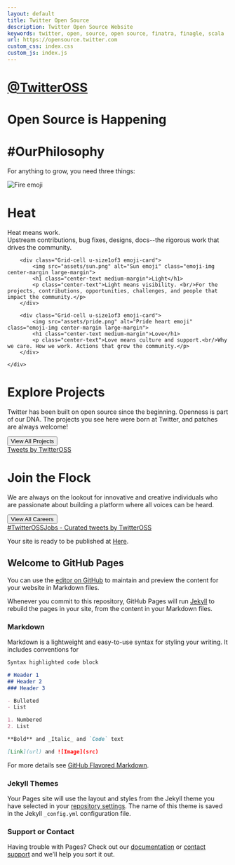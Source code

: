 ```yaml
---
layout: default
title: Twitter Open Source
description: Twitter Open Source Website
keywords: twitter, open, source, open source, finatra, finagle, scala
url: https://opensource.twitter.com
custom_css: index.css
custom_js: index.js
---
```


<!-- Header -->

<div class="header home-header">
    <div class="Grid container">
        <div id="header-text" class="Grid-cell u-size7of8">
            <h1 class="subheading">
                <a href="https://twitter.com/TwitterOSS" target="_blank">@TwitterOSS</a>
            </h1>
            <h1 class="large-title">Open Source is Happening</h1>
        </div>
    </div>
</div>

<!-- #OurPhilosophy -->

<div class="section grey">
    <div class="Grid container">
        <div id="philosophy-text" class="Grid-cell u-size4of6 u-before1of6 u-after1of6">
            <h1 class="small-title center-text mega-margin">#OurPhilosophy</h1>
            <p class="center-text mega-margin">For anything to grow, you need three things:</p>
        </div>
    </div>
    <div class="Grid small-container">
        <div class="Grid-cell u-size1of3 emoji-card">
            <img src="assets/fire.png" alt="Fire emoji" class="emoji-img center-margin large-margin">
            <h1 class="center-text medium-margin">Heat</h1>
            <p class="center-text">Heat means work.<br/>Upstream contributions, bug fixes, designs, docs--the rigorous work that drives the community.</p>
        </div>

        <div class="Grid-cell u-size1of3 emoji-card">
            <img src="assets/sun.png" alt="Sun emoji" class="emoji-img center-margin large-margin">
            <h1 class="center-text medium-margin">Light</h1>
            <p class="center-text">Light means visibility. <br/>For the projects, contributions, opportunities, challenges, and people that impact the community.</p>
        </div>

        <div class="Grid-cell u-size1of3 emoji-card">
            <img src="assets/pride.png" alt="Pride heart emoji" class="emoji-img center-margin large-margin">
            <h1 class="center-text medium-margin">Love</h1>
            <p class="center-text">Love means culture and support.<br/>Why we care. How we work. Actions that grow the community.</p>
        </div>

    </div>
</div>

<!-- Explore Projects -->

<div class="section explore-projects">
    <div class="Grid container">
        <div class="Grid-cell left-text u-size5of12 u-after1of12">
            <h1 class="small-title mega-margin">Explore Projects</h1>
            <p class="mega-margin">Twitter has been built on open source since the beginning. Openness is part of our DNA. The projects you see here were born at Twitter, and patches are always welcome!</p>
            <button onclick="location.href='projects.html'" type="button" class="Button Button--large">View All Projects</button>
        </div>
        <div class="Grid-cell explore-projects-blank"></div>
    </div>
</div>

<!-- Follow Us @TwitterOSS -->

<div class="grey section">
    <div class="Grid container">
        <!-- The heading "Follow Us @TwitterOSS" is inserted with Javascript -->
        <div id="open-source-timeline" class="Grid-cell timeline-cell u-size1of2">
            <a class="twitter-timeline" data-height="700px" href="https://twitter.com/TwitterOSS?ref_src=twsrc%5Etfw">Tweets by TwitterOSS</a> <script async src="https://platform.twitter.com/widgets.js" charset="utf-8"></script>
        </div>
    </div>
</div>

<!-- Join the Flock -->

<div class="section">
    <div class="Grid container">
        <div id="career-text" class="Grid-cell left-text u-size5of12 u-after1of12 same-mega-margin">
            <h1 class="small-title mega-margin career-title">Join the Flock</h1>
            <p class="mega-margin">We are always on the lookout for innovative and creative individuals who are passionate about building a platform where all voices can be heard.</p>
            <button onclick="window.open('https://careers.twitter.com')" type="button" class="Button Button--large">View All Careers</button>
        </div>
        <div class="Grid-cell timeline-cell u-size1of2">
            <a class="twitter-timeline" data-height="700px" data-partner="tweetdeck" href="https://twitter.com/TwitterOSS/timelines/1028044487681925121?ref_src=twsrc%5Etfw">#TwitterOSSJobs - Curated tweets by TwitterOSS</a> <script async src="https://platform.twitter.com/widgets.js" charset="utf-8"></script>
        </div>
    </div>
</div>


Your site is ready to be published at [Here](https://kikyo91.github.io/huijing/).

<script type="text/javascript" id="clustrmaps" src="//cdn.clustrmaps.com/map_v2.js?d=cHQeS6KeO60JS3YJ5fPhOBw7IMaELRQE9cXyIPsFh_c&cl=ffffff&w=a"></script>

## Welcome to GitHub Pages

You can use the [editor on GitHub](https://github.com/kikyo91/huijing.github.io/edit/master/README.md) to maintain and preview the content for your website in Markdown files.

Whenever you commit to this repository, GitHub Pages will run [Jekyll](https://jekyllrb.com/) to rebuild the pages in your site, from the content in your Markdown files.

### Markdown

Markdown is a lightweight and easy-to-use syntax for styling your writing. It includes conventions for

```markdown
Syntax highlighted code block

# Header 1
## Header 2
### Header 3

- Bulleted
- List

1. Numbered
2. List

**Bold** and _Italic_ and `Code` text

[Link](url) and ![Image](src)
```

For more details see [GitHub Flavored Markdown](https://guides.github.com/features/mastering-markdown/).

### Jekyll Themes

Your Pages site will use the layout and styles from the Jekyll theme you have selected in your [repository settings](https://github.com/kikyo91/huijing.github.io/settings). The name of this theme is saved in the Jekyll `_config.yml` configuration file.

### Support or Contact

Having trouble with Pages? Check out our [documentation](https://help.github.com/categories/github-pages-basics/) or [contact support](https://github.com/contact) and we’ll help you sort it out.
